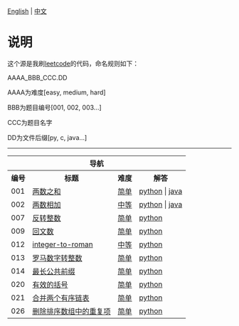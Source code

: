 [English](./readme.md) | [中文](./readme_zh_CN.md)

# 说明
这个源是我刷[leetcode](http://leetcode-cn.com)的代码，命名规则如下：

AAAA_BBB_CCC.DD

AAAA为难度[easy, medium, hard]

BBB为题目编号[001, 002, 003...]

CCC为题目名字

DD为文件后缀[py, c, java...]


-------

<table>
    <tr>
        <th colspan="4">
            <b>导航</b>
        </th>
    </tr>
    <tr>
        <th>编号</th>
        <th>标题</th>
        <th>难度</th>
        <th>解答</th>
    </tr>	
    <tr>
        <td>001</td>
        <td>
			<a href="https://leetcode-cn.com/problems/two-sum/"> 两数之和 </a>
		</td>
        <td>
			<a href="https://leetcode-cn.com/problemset/all/?difficulty=简单"> 简单 </a>
		</td>
        <td>
			<a href="./python/easy_001_two-sum.py"> python</a> | 
			<a href="./java/easy_001_two_sum.java"> java </a>
		</td>
    </tr>
    <tr>
        <td>002</td>
        <td>
			<a href="https://leetcode-cn.com/problems/add-two-numbers"> 两数相加 </a>
		</td>
        <td>
			<a href="https://leetcode-cn.com/problemset/all/?difficulty=中等"> 中等 </a>
		</td>
        <td>
			<a href="./python/medium_002_add_two_numbers.py"> python</a> | 
			<a href="./java/medium_002_add_two_numbers.java"> java </a>
		</td>
    </tr>
    <tr>
        <td>007</td>
        <td>
			<a href="https://leetcode-cn.com/problems/reverse-integer/"> 反转整数  </a>
		</td>
        <td>
			<a href="https://leetcode-cn.com/problemset/all/?difficulty=简单"> 简单 </a>
		</td>
        <td>
			<a href="./python/easy_007_reverse-integer.py"> python </a>
		</td>
    </tr>	
    <tr>
        <td>009</td>
        <td>
			<a href="https://leetcode-cn.com/problems/palindrome-number/"> 回文数 </a>
		</td>
        <td>
			<a href="https://leetcode-cn.com/problemset/all/?difficulty=简单"> 简单 </a>
		</td>
        <td>
			<a href="./python/easy_009_palindrome-number.py"> python </a>
		</td>
    </tr>	
    <tr>
        <td>012</td>
        <td>
			<a href="https://leetcode-cn.com/problems/integer-to-roman/"> integer-to-roman </a>
		</td>
        <td>
			<a href="https://leetcode-cn.com/problemset/all/?difficulty=中等"> 中等 </a>
		</td>
        <td>
			<a href="./python/medium_012_integer-to-roman.py"> python </a>
		</td>
    </tr>
    <tr>
        <td>013</td>
        <td>
			<a href="https://leetcode-cn.com/problems/roman-to-integer/"> 罗马数字转整数 </a>
		</td>
        <td>
			<a href="https://leetcode-cn.com/problemset/all/?difficulty=简单"> 简单 </a>
		</td>
        <td>
			<a href="./python/easy_013_roman-to-integer.py"> python </a>
		</td>
    </tr>	
    <tr>
        <td>014</td>
        <td>
			<a href="https://leetcode-cn.com/problems/longest-common-prefix/"> 最长公共前缀 </a>
		</td>
        <td>
			<a href="https://leetcode-cn.com/problemset/all/?difficulty=简单"> 简单 </a>
		</td>
        <td>
			<a href="./python/easy_014_longest-common-prefix.py"> python </a>
		</td>
    </tr>
    <tr>
        <td>020</td>
        <td>
			<a href="https://leetcode-cn.com/problems/valid-parentdeses/"> 	有效的括号 </a>
		</td>
        <td>
			<a href="https://leetcode-cn.com/problemset/all/?difficulty=简单"> 简单 </a>
		</td>
        <td>
			<a href="./python/easy_020_valid-parentdeses.py"> python </a>
		</td>
    </tr>
    <tr>
        <td>021</td>
        <td>
			<a href="https://leetcode-cn.com/problems/merge-two-sorted-lists/"> 合并两个有序链表 </a>
		</td>
        <td>
			<a href="https://leetcode-cn.com/problemset/all/?difficulty=简单"> 简单 </a>
		</td>
        <td>
			<a href="./python/easy_021_merge-two-sorted-lists.py"> python </a>
		</td>
    </tr>
    <tr>
        <td>026</td>
        <td>
			<a href="https://leetcode-cn.com/problems/remove-duplicates-from-sorted-array/"> 删除排序数组中的重复项 </a>
		</td>
        <td>
			<a href="https://leetcode-cn.com/problemset/all/?difficulty=简单"> 简单 </a>
		</td>
        <td>
			<a href="./python/easy_026_remove-duplicates-from-sorted-array.py"> python </a>
		</td>
    </tr>
    
</table>


